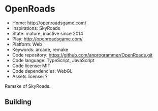 # OpenRoads

- Home: http://openroadsgame.com/
- Inspirations: SkyRoads
- State: mature, inactive since 2014
- Play: http://openroadsgame.com/
- Platform: Web
- Keywords: arcade, remake
- Code repository: https://github.com/anprogrammer/OpenRoads.git
- Code language: TypeScript, JavaScript
- Code license: MIT
- Code dependencies: WebGL
- Assets license: ?

Remake of SkyRoads.

## Building
